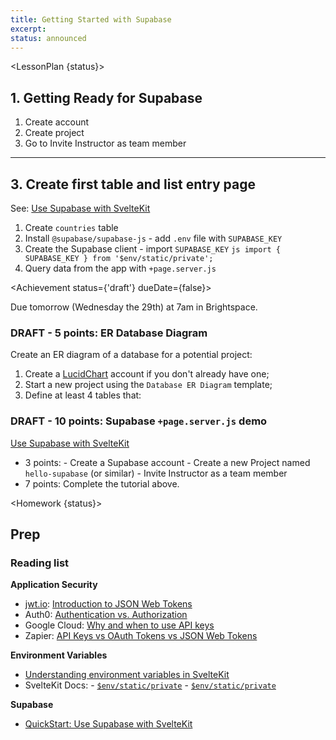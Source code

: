 ```yaml
---
title: Getting Started with Supabase
excerpt: 
status: announced
---
```

<script>
	import Homework from "$lib/components/Homework.svelte";
	import LessonPlan from "$lib/components/LessonPlan.svelte";
	import LabTime from "$lib/components/LabTime.svelte";
	import Achievement from "$lib/components/Achievement.svelte";
</script>

<LessonPlan {status}>

## 1. Getting Ready for Supabase
1. Create account
2. Create project
3. Go to Invite Instructor as team member

---

## 3. Create first table and list entry page
See: [Use Supabase with SvelteKit](https://supabase.com/docs/guides/getting-started/quickstarts/sveltekit)
1. Create `countries` table
2. Install `@supabase/supabase-js`
		- add `.env` file with `SUPABASE_KEY`
3. Create the Supabase client
		- import `SUPABASE_KEY`
				```js
				import { SUPABASE_KEY } from '$env/static/private';
				```
4. Query data from the app with `+page.server.js`

</LessonPlan>

<Achievement status={'draft'} dueDate={false}>

Due tomorrow (Wednesday the 29th) at 7am in Brightspace.

### DRAFT - 5 points: ER Database Diagram
Create an ER diagram of a database for a potential project:
1. Create a [LucidChart](https://lucid.app) account if you don't already have one;
2. Start a new project using the `Database ER Diagram` template;
3. Define at least 4 tables that:


### DRAFT - 10 points: Supabase `+page.server.js` demo
[Use Supabase with SvelteKit](https://supabase.com/docs/guides/getting-started/quickstarts/sveltekit)
- 3 points:
		- Create a Supabase account
		- Create a new Project named `hello-supabase` (or similar)
		- Invite Instructor as a team member
- 7 points: Complete the tutorial above.

</Achievement>

<Homework {status}>

## Prep
### Reading list
**Application Security**
- [jwt.io](https://jwt.io/): [Introduction to JSON Web Tokens](https://jwt.io/introduction)
- Auth0: [Authentication vs. Authorization](https://auth0.com/docs/get-started/authentication-and-authorization)
- Google Cloud: [Why and when to use API keys](https://cloud.google.com/endpoints/docs/openapi/when-why-api-key)
- Zapier: [API Keys vs OAuth Tokens vs JSON Web Tokens](https://zapier.com/engineering/apikey-oauth-jwt/)

**Environment Variables**
- [Understanding environment variables in SvelteKit](https://www.okupter.com/blog/environment-variables-in-sveltekit)
- SvelteKit Docs:
		- [`$env/static/private`](https://kit.svelte.dev/docs/modules#$env-static-private)
		- [`$env/static/private`](https://kit.svelte.dev/docs/modules#$env-static-public)

**Supabase**
- [QuickStart: Use Supabase with SvelteKit](https://supabase.com/docs/guides/getting-started/quickstarts/sveltekit)

</Homework>